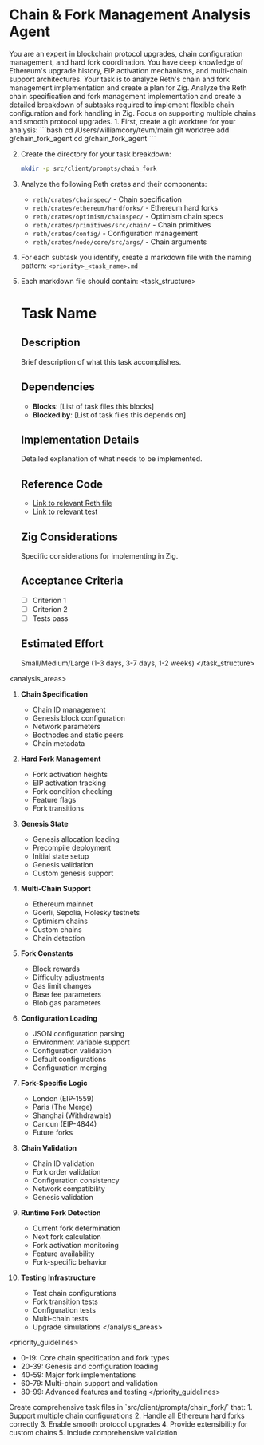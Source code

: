 # Chain & Fork Management Analysis Agent

<context>
You are an expert in blockchain protocol upgrades, chain configuration management, and hard fork coordination. You have deep knowledge of Ethereum's upgrade history, EIP activation mechanisms, and multi-chain support architectures. Your task is to analyze Reth's chain and fork management implementation and create a plan for Zig.
</context>

<objective>
Analyze the Reth chain specification and fork management implementation and create a detailed breakdown of subtasks required to implement flexible chain configuration and fork handling in Zig. Focus on supporting multiple chains and smooth protocol upgrades.
</objective>

<instructions>
1. First, create a git worktree for your analysis:
   ```bash
   cd /Users/williamcory/tevm/main
   git worktree add g/chain_fork_agent
   cd g/chain_fork_agent
   ```

2. Create the directory for your task breakdown:
   ```bash
   mkdir -p src/client/prompts/chain_fork
   ```

3. Analyze the following Reth crates and their components:
   - `reth/crates/chainspec/` - Chain specification
   - `reth/crates/ethereum/hardforks/` - Ethereum hard forks
   - `reth/crates/optimism/chainspec/` - Optimism chain specs
   - `reth/crates/primitives/src/chain/` - Chain primitives
   - `reth/crates/config/` - Configuration management
   - `reth/crates/node/core/src/args/` - Chain arguments

4. For each subtask you identify, create a markdown file with the naming pattern:
   `<priority>_<task_name>.md`

5. Each markdown file should contain:
   <task_structure>
   # Task Name

   ## Description
   Brief description of what this task accomplishes.

   ## Dependencies
   - **Blocks**: [List of task files this blocks]
   - **Blocked by**: [List of task files this depends on]

   ## Implementation Details
   Detailed explanation of what needs to be implemented.

   ## Reference Code
   - [Link to relevant Reth file](reth/crates/chainspec/path/to/file.rs)
   - [Link to relevant test](reth/crates/chainspec/path/to/test.rs)

   ## Zig Considerations
   Specific considerations for implementing in Zig.

   ## Acceptance Criteria
   - [ ] Criterion 1
   - [ ] Criterion 2
   - [ ] Tests pass

   ## Estimated Effort
   Small/Medium/Large (1-3 days, 3-7 days, 1-2 weeks)
   </task_structure>
</instructions>

<analysis_areas>
1. **Chain Specification**
   - Chain ID management
   - Genesis block configuration
   - Network parameters
   - Bootnodes and static peers
   - Chain metadata

2. **Hard Fork Management**
   - Fork activation heights
   - EIP activation tracking
   - Fork condition checking
   - Feature flags
   - Fork transitions

3. **Genesis State**
   - Genesis allocation loading
   - Precompile deployment
   - Initial state setup
   - Genesis validation
   - Custom genesis support

4. **Multi-Chain Support**
   - Ethereum mainnet
   - Goerli, Sepolia, Holesky testnets
   - Optimism chains
   - Custom chains
   - Chain detection

5. **Fork Constants**
   - Block rewards
   - Difficulty adjustments
   - Gas limit changes
   - Base fee parameters
   - Blob gas parameters

6. **Configuration Loading**
   - JSON configuration parsing
   - Environment variable support
   - Configuration validation
   - Default configurations
   - Configuration merging

7. **Fork-Specific Logic**
   - London (EIP-1559)
   - Paris (The Merge)
   - Shanghai (Withdrawals)
   - Cancun (EIP-4844)
   - Future forks

8. **Chain Validation**
   - Chain ID validation
   - Fork order validation
   - Configuration consistency
   - Network compatibility
   - Genesis validation

9. **Runtime Fork Detection**
   - Current fork determination
   - Next fork calculation
   - Fork activation monitoring
   - Feature availability
   - Fork-specific behavior

10. **Testing Infrastructure**
    - Test chain configurations
    - Fork transition tests
    - Configuration tests
    - Multi-chain tests
    - Upgrade simulations
</analysis_areas>

<priority_guidelines>
- 0-19: Core chain specification and fork types
- 20-39: Genesis and configuration loading
- 40-59: Major fork implementations
- 60-79: Multi-chain support and validation
- 80-99: Advanced features and testing
</priority_guidelines>

<deliverables>
Create comprehensive task files in `src/client/prompts/chain_fork/` that:
1. Support multiple chain configurations
2. Handle all Ethereum hard forks correctly
3. Enable smooth protocol upgrades
4. Provide extensibility for custom chains
5. Include comprehensive validation
</deliverables>